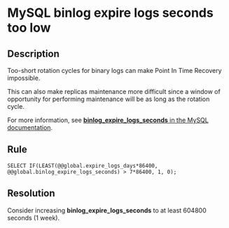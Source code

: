 # MySQL binlog expire logs seconds too low

## Description
Too-short rotation cycles for binary logs can make Point In Time Recovery impossible. 

This can also make replicas maintenance more difficult since a window of opportunity for performing maintenance will be as long as the rotation cycle.  

For more information, see [**binlog_expire_logs_seconds** in the MySQL documentation](https://dev.mysql.com/doc/refman/8.0/en/replication-options-binary-log.html#sysvar_binlog_expire_logs_second). 


## Rule
`SELECT IF(LEAST(@@global.expire_logs_days*86400, @@global.binlog_expire_logs_seconds) > 7*86400, 1, 0);`


## Resolution
Consider increasing **binlog_expire_logs_seconds** to at least 604800 seconds (1 week).
